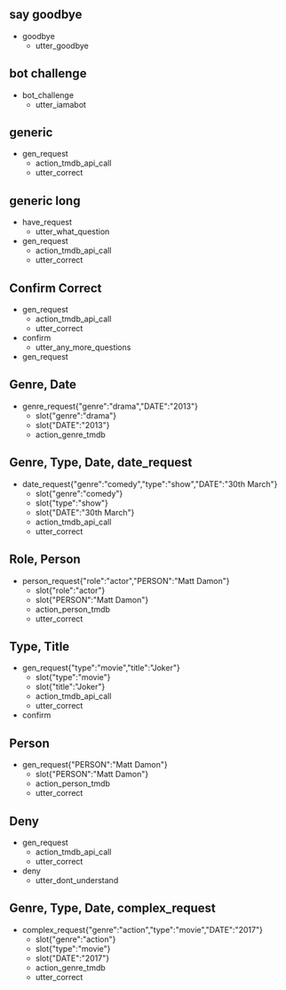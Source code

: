 ## say goodbye
* goodbye
  - utter_goodbye

## bot challenge
* bot_challenge
  - utter_iamabot

## generic

* gen_request
    - action_tmdb_api_call
    - utter_correct

## generic long

* have_request
    - utter_what_question
* gen_request
    - action_tmdb_api_call
    - utter_correct

## Confirm Correct

* gen_request
    - action_tmdb_api_call
    - utter_correct
* confirm
	- utter_any_more_questions
* gen_request

## Genre, Date

* genre_request{"genre":"drama","DATE":"2013"}
    - slot{"genre":"drama"}
    - slot{"DATE":"2013"}
    - action_genre_tmdb

## Genre, Type, Date, date_request

* date_request{"genre":"comedy","type":"show","DATE":"30th March"}
    - slot{"genre":"comedy"}
    - slot{"type":"show"}
    - slot{"DATE":"30th March"}
    - action_tmdb_api_call
    - utter_correct

## Role, Person

* person_request{"role":"actor","PERSON":"Matt Damon"}
    - slot{"role":"actor"}
    - slot{"PERSON":"Matt Damon"}
    - action_person_tmdb
    - utter_correct

## Type, Title

* gen_request{"type":"movie","title":"Joker"}
    - slot{"type":"movie"}
    - slot{"title":"Joker"}
    - action_tmdb_api_call
    - utter_correct
* confirm

## Person

* gen_request{"PERSON":"Matt Damon"}
    - slot{"PERSON":"Matt Damon"}
    - action_person_tmdb
    - utter_correct

## Deny

* gen_request
    - action_tmdb_api_call
    - utter_correct
* deny
	- utter_dont_understand

## Genre, Type, Date, complex_request

* complex_request{"genre":"action","type":"movie","DATE":"2017"}
    - slot{"genre":"action"}
    - slot{"type":"movie"}
    - slot{"DATE":"2017"}
    - action_genre_tmdb
    - utter_correct
